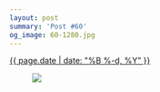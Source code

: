 ```yaml
---
layout: post
summary: 'Post #60'
og_image: 60-1280.jpg
---
```


<div class="post">
 <time>
  <a href="/60">
   {{ page.date | date: "%B %-d, %Y" }}
  </a>
 </time>
 <a href="/60">
  <figure data-taken="9/28/2013">
   <img sizes="(min-width: 700px) 50vw, calc(100vw - 2rem)" src="{{ site.assets_url }}/60-640.jpg" srcset="{{ site.assets_url }}/60-1280.jpg 1280w, {{ site.assets_url }}/60-960.jpg 960w, {{ site.assets_url }}/60-640.jpg 640w, {{ site.assets_url }}/60-320.jpg 320w"/>
  </figure>
 </a>
</div>
